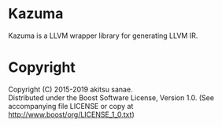 #  Kazuma

Kazuma is a LLVM wrapper library for generating LLVM IR.


# Copyright
Copyright (C) 2015-2019 akitsu sanae.  
Distributed under the Boost Software License, Version 1.0. 
(See accompanying file LICENSE or copy at http://www.boost/org/LICENSE_1_0.txt)  


